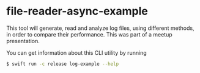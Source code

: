 # file-reader-async-example

This tool will generate, read and analyze log files, using different methods, in order to compare their performance. This was part of a meetup presentation.

You can get information about this CLI utility by running

```sh
$ swift run -c release log-example --help
```
